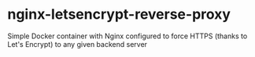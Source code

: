 # nginx-letsencrypt-reverse-proxy
Simple Docker container with Nginx configured to force HTTPS (thanks to Let's Encrypt) to any given backend server

